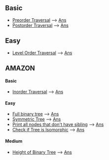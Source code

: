 ## Basic
* [Preorder Traversal](https://practice.geeksforgeeks.org/problems/preorder-traversal/1/?track=DSA-Foundation-Tree&batchId=238#) --> [Ans](/tree/preorder.cpp)
* [Postorder Traversal](https://practice.geeksforgeeks.org/problems/postorder-traversal/0/?track=DSA-Foundation-Tree&batchId=238) --> [Ans](/tree/postorder.cpp)

## Easy 
* [Level Order Traversal](https://practice.geeksforgeeks.org/problems/level-order-traversal/0/?track=DSA-Foundation-Tree&batchId=238#) --> [Ans](/tree/levelorder.cpp)

## AMAZON
#### Basic
* [Inorder Traversal](https://practice.geeksforgeeks.org/problems/inorder-traversal/1/?track=amazon-trees&batchId=192#) --> [Ans](/tree/inorder.cpp) 

#### Easy
* [Full binary tree](https://practice.geeksforgeeks.org/problems/full-binary-tree/0/?track=amazon-trees&batchId=192#) --> [Ans](/tree/full_binary.cpp)
* [Symmetric Tree](https://practice.geeksforgeeks.org/problems/symmetric-tree/1/?track=amazon-trees&batchId=192) --> [Ans](/tree/symmetric.cpp)
* [ Print all nodes that don't have sibling](https://practice.geeksforgeeks.org/problems/print-all-nodes-that-dont-have-sibling/0/?track=amazon-trees&batchId=192#) --> [Ans](/tree/sibcheck.cpp)
* [Check if Tree is Isomorphic](https://practice.geeksforgeeks.org/problems/check-if-tree-is-isomorphic/0/?track=amazon-trees&batchId=192#) --> [Ans](/tree/isomorphic.cpp)

#### Medium
* [Height of Binary Tree](https://practice.geeksforgeeks.org/problems/height-of-binary-tree/0/?track=amazon-trees&batchId=192#) --> [Ans](/tree/height.cpp)
